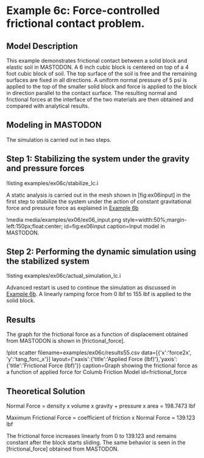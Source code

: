 # Example 6c: Force-controlled frictional contact problem.

## Model Description

This example demonstrates frictional contact between a solid block and elastic soil in MASTODON. A 6 inch cubic block is centered on top of a 4 foot cubic block of soil. The top surface of the soil is free and the remaining surfaces are fixed in all directions. A uniform normal pressure of 5 psi is applied to the top of the smaller solid block and force is applied to the block in direction parallel to the contact surface. The resulting normal and frictional forces at the interface of the two materials are then obtained and compared with analytical results.

## Modeling in MASTODON

The simulation is carried out in two steps.

## Step 1: Stabilizing the system under the gravity and pressure forces

!listing examples/ex06c/stabilize_lc.i

 A static analysis is carried out in the mesh shown in [fig:ex06input] in the first step to stabilize the system under the action of constant gravitational force and pressure force as explained in [Example 6b](examples/example6b)

!media media/examples/ex06/ex06_input.png
       style=width:50%;margin-left:150px;float:center;
       id=fig:ex06input
       caption=Input model in MASTODON.

## Step 2: Performing the dynamic simulation using the stabilized system

!listing examples/ex06c/actual_simulation_lc.i

Advanced restart is used to continue the simulation as discussed in [Example 6b](examples/example6b). A linearly ramping force from 0 lbf to 155 lbf is applied to the solid block.

## Results

The graph for the frictional force as a function of displacement obtained from MASTODON is shown in [frictional_force].

!plot scatter filename=examples/ex06c/results55.csv
              data=[{'x':'force2x', 'y':'tang_forc_x'}]
              layout={'xaxis':{'title':'Applied Force (lbf)'},'yaxis':{'title':'Frictional Force (lbf)'}}
              caption=Graph showing the frictional force as a function of applied force for Columb Friction Model
              id=frictional_force


## Theoretical Solution

Normal Force = density x volume x gravity + pressure x area = 198.7473 lbf

Maximum Frictional Force = coefficient of friction x Normal Force = 139.123 lbf

The frictional force increases linearly from 0 to 139.123 and remains constant after the block starts sliding. The same behavior is seen in the [frictional_force] obtained from MASTODON.
